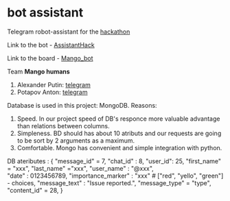 # bot assistant
Telegram robot-assistant for the [hackathon](https://tfalliance.ru/)

Link to the bot - [AssistantHack](https://t.me/mango_humans_assistant_bot)

Link to the board - [Mango_bot](https://trello.com/b/wxsCduHL/mangobot)

Team **Mango humans**
1) Alexander Putin: [telegram](https://t.me/alik_put)
2) Potapov Anton: [telegram](https://t.me/JustAnt)


Database is used in this project: MongoDB.
Reasons: 
1. Speed. In our project speed of DB's responce more valuable advantage than relations between columns.
2. Simpleness. BD should has about 10 atributs and our requests are going to be sort by 2 arguments as a maximum.
3. Comfortable. Mongo has convenient and simple integration with python.   


DB atеributes : {
    "message_id" = 7,
    "chat_id" : 8,
    "user_id": 25,
    "first_name" = "xxx",
    "last_name" ="xxx", 
    "user_name" : "@xxx",  
    "date" : 0123456789,
    "importance_marker" : "xxx" # ["red", "yello", "green"] - choices, 
    "message_text" : "Issue reported.",
    "message_type" = "type",
    "content_id" = 28,
}

